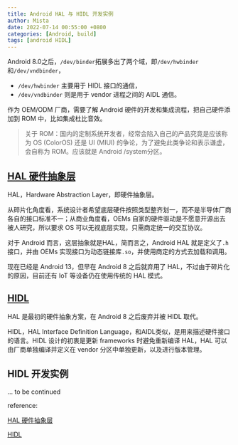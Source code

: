 ```yaml
---
title: Android HAL 与 HIDL 开发实例
author: Mista
date: 2022-07-14 00:55:00 +0800
categories: [Android, build]
tags: [android HIDL]
---
```


Android 8.0之后，`/dev/binder`拓展多出了两个域，即`/dev/hwbinder`和`/dev/vndbinder`，

* `/dev/hwbinder` 主要用于 HIDL 接口的通信，
* `/dev/vndbinder` 则是用于 vendor 进程之间的 AIDL 通信。

作为 OEM/ODM 厂商，需要了解 Android 硬件的开发和集成流程，把自己硬件添加到 ROM 中，比如集成杜比音效。

> 关于 ROM：国内的定制系统开发者，经常会陷入自己的产品究竟是应该称为 OS (ColorOS) 还是 UI (MIUI) 的争论，为了避免此类争论和表示谦虚，会自称为 ROM。应该就是 Android /system分区。

## [HAL 硬件抽象层](https://source.android.com/docs/core/architecture/hal)

HAL，Hardware Abstraction Layer，即硬件抽象层。

从碎片化角度看，系统设计者希望底层硬件按照类型整齐划一，而不是半导体厂商各自的接口标准不一；从商业角度看，OEMs 自家的硬件驱动是不愿意开源出去被人研究，所以要求 OS 可以无视底层实现，只需商定统一的交互协议。

对于 Android 而言，这层抽象就是HAL，简而言之，Android HAL 就是定义了`.h`接口，并由 OEMs 实现接口为动态链接库`.so`，并使用商定的方式去加载和调用。

现在已经是 Android 13，但早在 Android 8 之后就弃用了 HAL，不过由于碎片化的原因，目前还有 IoT 等设备仍在使用传统的 HAL 模式。

## [HIDL](https://source.android.com/docs/core/architecture/hidl)

HAL 是最初的硬件抽象方案，在 Android 8 之后废弃并被 HIDL 取代。

HIDL，HAL Interface Definition Language，和AIDL类似，是用来描述硬件接口的语言。HIDL 设计的初衷是更新 frameworks 时避免重新编译 HAL，HAL 可以由厂商单独编译并定义在 vendor 分区中单独更新，以及进行版本管理。

## HIDL 开发实例

... to be continued





reference:

[HAL 硬件抽象层](https://source.android.com/docs/core/architecture/hal)

[HIDL](https://source.android.com/docs/core/architecture/hidl)

